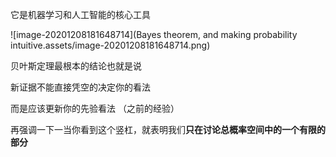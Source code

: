 

它是机器学习和人工智能的核心工具



![image-20201208181648714](Bayes theorem, and making probability intuitive.assets/image-20201208181648714.png)



贝叶斯定理最根本的结论也就是说

新证据不能直接凭空的决定你的看法

而是应该更新你的先验看法 （之前的经验）



再强调一下一当你看到这个竖杠，就表明我们**只在讨论总概率空间中的一个有限的部分**



